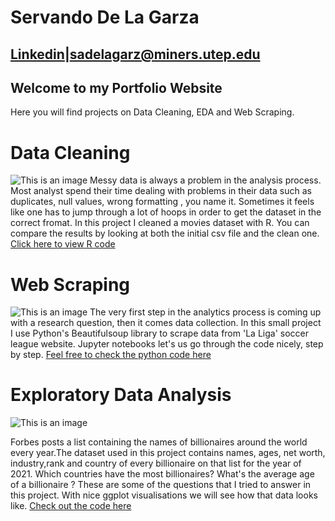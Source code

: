 # Servando De La Garza

## [Linkedin](https://www.linkedin.com/in/servandodlg/)|sadelagarz@miners.utep.edu


## Welcome to my Portfolio Website 
Here you will find projects on Data Cleaning, EDA and Web Scraping.

# Data Cleaning
![This is an image](https://wallpaper.dog/large/20476860.jpg)
Messy data is always a problem in  the analysis process. Most analyst spend their time dealing with  problems in their data such as duplicates, null values, wrong formatting , you name it. Sometimes it feels like one has to jump through a lot of hoops in order to get the dataset in the correct fromat. In this project I cleaned a movies dataset with R. You can compare the results by looking at both the initial csv file and the clean one.
[Click here to view R code](https://github.com/servando110398-is/Data-Cleaning/blob/main/Data_Cleaning.pdf)

# Web Scraping
![This is an image](https://cdn.wallpapersafari.com/37/94/PDZVfl.jpg)
The very first step in the analytics process is coming up with a research question, then it comes data collection. In this small project I use  Python's 
Beautifulsoup library to scrape data from 'La Liga' soccer league website. Jupyter notebooks let's us go through the code nicely, step by step.
[Feel free to check the python code here](https://github.com/servando110398-is/Web_Scraping_ETL_Project/blob/main/Web_Scraping_and_ETL-Copy1.ipynb)

# Exploratory Data Analysis
![This is an image](https://thumbor.forbes.com/thumbor/1500x0/smart/filters:format(jpeg)/https%3A%2F%2Fimages.forbes.com%2FBillionaires2021-ListHeader-2%2FBillionaires2021-Desktop-LanderHeader-v2.png)


Forbes posts a list containing the names of  billionaires around the world every year.The dataset used in this project contains names, ages, net worth,
industry,rank and country of every billionaire on that list for the year of 2021.
Which countries have the most billionaires? What's the average age of a billionaire ? These are some of the questions that I tried to answer in this project. With nice ggplot visualisations we will see how that data looks like. 
[Check out the code here](https://github.com/servando110398-is/Exploratory_data_analysis/blob/main/analysis.pdf)






